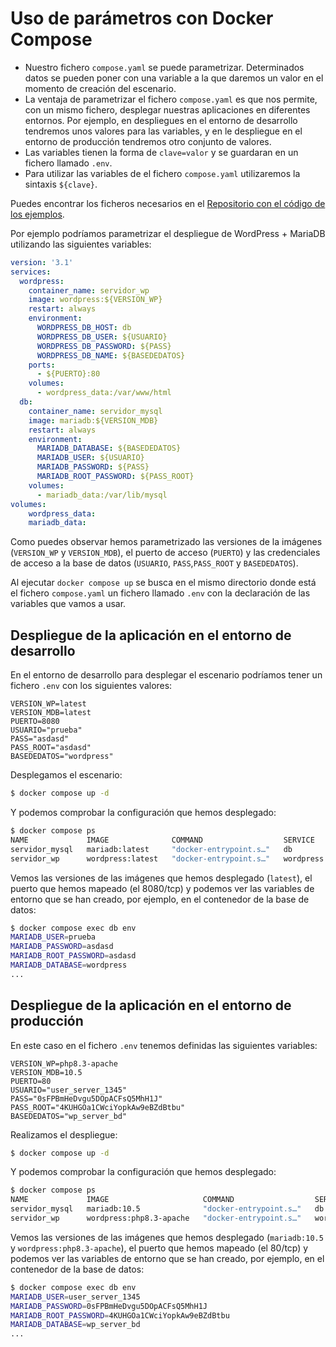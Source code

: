 # Uso de parámetros con Docker Compose

* Nuestro fichero `compose.yaml` se puede parametrizar. Determinados datos se pueden poner con una variable a la que daremos un valor en el momento de creación del escenario.
* La ventaja de parametrizar el fichero `compose.yaml` es que nos permite, con un mismo fichero, desplegar nuestras aplicaciones en diferentes entornos. Por ejemplo, en despliegues en el entorno de desarrollo tendremos unos valores para las variables, y en le despliegue en el entorno de producción tendremos otro conjunto de valores.
* Las variables tienen la forma de `clave=valor` y se guardaran en un fichero llamado `.env`.
* Para utilizar las variables de el fichero `compose.yaml` utilizaremos la sintaxis `${clave}`.

Puedes encontrar los ficheros necesarios en el [Repositorio con el código de los ejemplos](https://github.com/josedom24/ejemplos_curso_docker_ow).

Por ejemplo podríamos parametrizar el despliegue de WordPress + MariaDB utilizando las siguientes variables:

```yaml
version: '3.1'
services:
  wordpress:
    container_name: servidor_wp
    image: wordpress:${VERSION_WP}
    restart: always
    environment:
      WORDPRESS_DB_HOST: db
      WORDPRESS_DB_USER: ${USUARIO}
      WORDPRESS_DB_PASSWORD: ${PASS}
      WORDPRESS_DB_NAME: ${BASEDEDATOS}
    ports:
      - ${PUERTO}:80
    volumes:
      - wordpress_data:/var/www/html
  db:
    container_name: servidor_mysql
    image: mariadb:${VERSION_MDB}
    restart: always
    environment:
      MARIADB_DATABASE: ${BASEDEDATOS}
      MARIADB_USER: ${USUARIO}
      MARIADB_PASSWORD: ${PASS}
      MARIADB_ROOT_PASSWORD: ${PASS_ROOT}
    volumes:
      - mariadb_data:/var/lib/mysql
volumes:
    wordpress_data:
    mariadb_data:
```

Como puedes observar hemos parametrizado las versiones de la imágenes (`VERSION_WP` y `VERSION_MDB`), el puerto de acceso (`PUERTO`) y las credenciales de acceso a la base de datos (`USUARIO`, `PASS`,`PASS_ROOT` y `BASEDEDATOS`).

Al ejecutar `docker compose up` se busca en el mismo directorio donde está el fichero `compose.yaml` un fichero llamado `.env` con la declaración de las variables que vamos a usar. 


## Despliegue de la aplicación en el entorno de desarrollo

En el entorno de desarrollo para desplegar el escenario podríamos tener un fichero `.env` con los siguientes valores:

```
VERSION_WP=latest
VERSION_MDB=latest
PUERTO=8080
USUARIO="prueba"
PASS="asdasd"
PASS_ROOT="asdasd"
BASEDEDATOS="wordpress"
```

Desplegamos el escenario:

```bash
$ docker compose up -d
```

Y podemos comprobar la configuración que hemos desplegado:

```bash
$ docker compose ps
NAME             IMAGE              COMMAND                  SERVICE     CREATED          STATUS          PORTS
servidor_mysql   mariadb:latest     "docker-entrypoint.s…"   db          15 seconds ago   Up 10 seconds   3306/tcp
servidor_wp      wordpress:latest   "docker-entrypoint.s…"   wordpress   15 seconds ago   Up 9 seconds    0.0.0.0:8080->80/tcp, :::8080->80/tcp
```

Vemos las versiones de las imágenes que hemos desplegado (`latest`), el puerto que hemos mapeado (el 8080/tcp) y podemos ver las variables de entorno que se han creado, por ejemplo, en el contenedor de la base de datos:

```bash
$ docker compose exec db env
MARIADB_USER=prueba
MARIADB_PASSWORD=asdasd
MARIADB_ROOT_PASSWORD=asdasd
MARIADB_DATABASE=wordpress
...
```

## Despliegue de la aplicación en el entorno de producción

En este caso en el fichero `.env` tenemos definidas las siguientes variables:

```
VERSION_WP=php8.3-apache
VERSION_MDB=10.5
PUERTO=80
USUARIO="user_server_1345"
PASS="0sFPBmHeDvgu5DOpACFsQ5MhH1J"
PASS_ROOT="4KUHGOa1CWciYopkAw9eBZdBtbu"
BASEDEDATOS="wp_server_bd"
```

Realizamos el despliegue:

```bash
$ docker compose up -d
```

Y podemos comprobar la configuración que hemos desplegado:

```bash
$ docker compose ps
NAME             IMAGE                     COMMAND                  SERVICE     CREATED          STATUS         PORTS
servidor_mysql   mariadb:10.5              "docker-entrypoint.s…"   db          14 seconds ago   Up 2 seconds   3306/tcp
servidor_wp      wordpress:php8.3-apache   "docker-entrypoint.s…"   wordpress   14 seconds ago   Up 3 seconds   0.0.0.0:80->80/tcp, :::80->80/tcp
```

Vemos las versiones de las imágenes que hemos desplegado (`mariadb:10.5` y `wordpress:php8.3-apache`), el puerto que hemos mapeado (el 80/tcp) y podemos ver las variables de entorno que se han creado, por ejemplo, en el contenedor de la base de datos:

```bash
$ docker compose exec db env
MARIADB_USER=user_server_1345
MARIADB_PASSWORD=0sFPBmHeDvgu5DOpACFsQ5MhH1J
MARIADB_ROOT_PASSWORD=4KUHGOa1CWciYopkAw9eBZdBtbu
MARIADB_DATABASE=wp_server_bd
...
```



